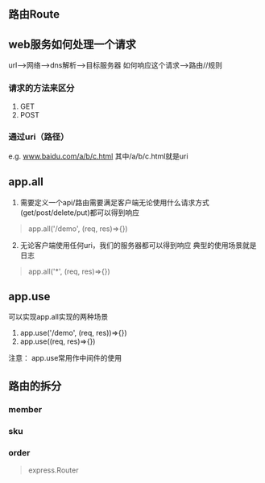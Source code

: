 ## 路由Route


## web服务如何处理一个请求

url-->网络-->dns解析-->目标服务器
    如何响应这个请求-->路由//规则

### 请求的方法来区分

1. GET
2. POST

### 通过uri（路径）
e.g. www.baidu.com/a/b/c.html
其中/a/b/c.html就是uri


## app.all
1. 需要定义一个api/路由需要满足客户端无论使用什么请求方式(get/post/delete/put)都可以得到响应

> app.all('/demo', (req, res)=>{})

2. 无论客户端使用任何uri，我们的服务器都可以得到响应
典型的使用场景就是日志

> app.all('*', (req, res)=>{})

## app.use
可以实现app.all实现的两种场景
1. app.use('/demo', (req, res))=>{})
2. app.use((req, res)=>{})

注意： app.use常用作中间件的使用

## 路由的拆分

### member
### sku
### order

> express.Router
